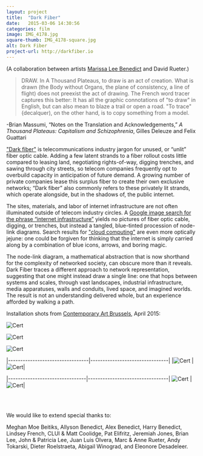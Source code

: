 ```yaml
---
layout: project
title:  "Dark Fiber"
date:   2015-03-06 14:30:56
categories: film
image: IMG_4178.jpg
square-thumb: IMG_4178-square.jpg
alt: Dark Fiber
project-url: http://darkfiber.io
---
```


(A collaboration between artists [Marissa Lee Benedict](http://marissaleebenedict.com) and David Rueter.) 

>DRAW. In A Thousand Plateaus, to draw is an act of creation. What is drawn (the Body without Organs, the plane of consistency, a line of flight) does not preexist the act of drawing. The French word tracer captures this better: It has all the graphic connotations of "to draw" in English, but can also mean to blaze a trail or open a road. "To trace" {decalquer), on the other hand, is to copy something from a model.

-Brian Massumi, “Notes on the Translation and Acknowledgements,” *A Thousand Plateaus: Capitalism and Schizophrenia*, Gilles Deleuze and Felix Guattari



["Dark fiber"](http://en.wikipedia.org/wiki/Dark_fibre) is telecommunications industry jargon for unused, or “unlit” fiber optic cable. Adding a few latent strands to a fiber rollout costs little compared to leasing land, negotiating rights-of-way, digging trenches, and sawing through city streets, so telecom companies frequently opt to overbuild capacity in anticipation of future demand. A growing number of private companies lease this surplus fiber to create their own exclusive networks; “Dark fiber” also commonly refers to these privately lit strands, which operate alongside, but in the shadows of, the public internet.

The sites, materials, and labor of internet infrastructure are not often illuminated outside of telecom industry circles. A [Google image search for the phrase “internet infrastructure”](https://www.google.com/search?site=imghp&tbm=isch&source=hp&q=internet+infrastructure&oq=internet+infrastructure) yields no pictures of fiber optic cable, digging, or trenches, but instead a tangled, blue-tinted procession of node-link diagrams. Search results for ["cloud computing"](https://www.google.com/search?site=imghp&tbm=isch&source=hp&q=internet+infrastructure&oq=cloud+computing) are even more optically jejune: one could be forgiven for thinking that the internet is simply carried along by a combination of blue icons, arrows, and boring magic.

The node-link diagram, a mathematical abstraction that is now shorthand for the complexity of networked society, can obscure more than it reveals. Dark Fiber traces a different approach to network representation, suggesting that one might instead draw a single line: one that hops between systems and scales, through vast landscapes, industrial infrastructure, media apparatuses, walls and conduits, lived space, and imagined worlds. The result is not an understanding delivered whole, but an experience afforded by walking a path.


Installation shots from [Contemporary Art Brussels](http://cab.be), April 2015:

![Cert](/img/large/IMG_4609.jpg)

![Cert](/img/large/IMG_4780.jpg)

![Cert](/img/large/IMG_4772.jpg)

|---------------------------------|--------------------------------|
|![Cert](/img/large/IMG_4741.jpg) |![Cert](/img/large/IMG_4712.jpg)|

|--------------------------------|---------------------------------|
![Cert](/img/large/IMG_4699.jpg) | ![Cert](/img/large/IMG_4677.jpg)|

<br><br>

We would like to extend special thanks to:

Meghan Moe Beitiks, Allyson Benedict, Alex Benedict, Harry Benedict, Lindsey French, CLUI & Matt Coolidge, Pat Elifritz, Jeremiah Jones, Brian Lee, John & Patricia Lee, Juan Luis Olvera, Marc & Anne Rueter, Andy Tokarski, Dieter Roelstraeta, Abigail Winograd, and Eleonore Desadeleer.

